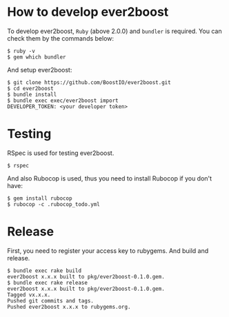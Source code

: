 # How to develop ever2boost
To develop ever2boost, `Ruby` (above 2.0.0) and `bundler` is required. You can check them by the commands below:

```
$ ruby -v
$ gem which bundler
```

And setup ever2boost:

```
$ git clone https://github.com/BoostIO/ever2boost.git
$ cd ever2boost
$ bundle install
$ bundle exec exec/ever2boost import
DEVELOPER_TOKEN: <your developer token>
```

# Testing
RSpec is used for testing ever2boost.

```
$ rspec
```

And also Rubocop is used, thus you need to install Rubocop if you don't have:

```
$ gem install rubocop
$ rubocop -c .rubocop_todo.yml
```

# Release
First, you need to register your access key to rubygems. And build and release.

```
$ bundle exec rake build
ever2boost x.x.x built to pkg/ever2boost-0.1.0.gem.
$ bundle exec rake release
ever2boost x.x.x built to pkg/ever2boost-0.1.0.gem.
Tagged vx.x.x.
Pushed git commits and tags.
Pushed ever2boost x.x.x to rubygems.org.
```
